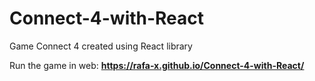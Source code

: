 # Connect-4-with-React
Game Connect 4 created using React library

Run the game in web:  **https://rafa-x.github.io/Connect-4-with-React/**
